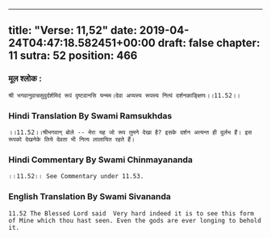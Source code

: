 
---
title: "Verse: 11,52"
date: 2019-04-24T04:47:18.582451+00:00
draft: false
chapter: 11
sutra: 52
position: 466
---
### मूल श्लोक :
```
श्री भगवानुवाचसुदुर्दर्शमिदं रूपं दृष्टवानसि यन्मम।देवा अप्यस्य रूपस्य नित्यं दर्शनकाङ्क्षिणः।।11.52।।

```

### Hindi Translation By Swami Ramsukhdas
```
।।11.52।।श्रीभगवान् बोले -- मेरा यह जो रूप तुमने देखा है? इसके दर्शन अत्यन्त ही दुर्लभ हैं। इस रूपको देखनेके लिये देवता भी नित्य लालायित रहते हैं।

```

### Hindi Commentary By Swami Chinmayananda
```
।।11.52।। See Commentary under 11.53.

```

### English Translation By Swami  Sivananda
```
11.52 The Blessed Lord said  Very hard indeed it is to see this form of Mine which thou hast seen. Even the gods are ever longing to behold it.

```

